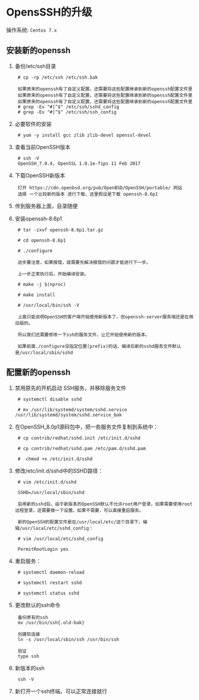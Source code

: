 # OpensSSH的升级

操作系统: `Centos 7.x`

## 安装新的openssh

1. 备份/etc/ssh目录

        # cp -rp /etc/ssh /etc/ssh.bak

        如果原来的openssh有了自定义配置，还需要将这些配置继承到新的openssh配置文件里
        如果原来的openssh有了自定义配置，还需要将这些配置继承到新的openssh配置文件里
        如果原来的openssh有了自定义配置，还需要将这些配置继承到新的openssh配置文件里
        # grep -Ev "#|^$" /etc/ssh/sshd_config
        # grep -Ev "#|^$" /etc/ssh/ssh_config

2. 必要软件的安装

        # yum -y install gcc zlib zlib-devel openssl-devel

3. 查看当前OpenSSH版本

        # ssh -V
        OpenSSH_7.0.4, OpenSSL 1.0.1e-fips 11 Feb 2017

4. 下载OpenSSH新版本

        打开 https://cdn.openbsd.org/pub/OpenBSD/OpenSSH/portable/ 网站
        选择 一个比较新的版本 进行下载，这里假设是下载 openssh-8.6p1

5. 传到服务器上面，目录随便

6. 安装openssh-8.6p1

        # tar -zxvf openssh-8.6p1.tar.gz

        # cd openssh-8.6p1

        # ./configure

        这步要注意，如果报错，就需要先解决报错的问题才能进行下一步。

        上一步正常执行后，开始编译安装。

        # make -j $(nproc)

        # make install

        # /usr/local/bin/ssh -V

        上面只能说明OpenSSH的客户端开始使用新版本了，但openssh-server服务端还是在用旧版的。

        所以我们还需要修改一下ssh的服务文件，让它开始使用新的版本。

        如果前面./configure没指定位置(prefix)的话，编译后新的sshd服务文件默认是/usr/local/sbin/sshd

## 配置新的openssh

1. 禁用原先的开机启动 SSH服务，并移除服务文件

        # systemctl disable sshd

        # mv /usr/lib/systemd/system/sshd.service /usr/lib/systemd/system/sshd.service_bak

2. 在OpenSSH_8.0p1源码包中，把一些服务文件复制到系统中：

        # cp contrib/redhat/sshd.init /etc/init.d/sshd

        # cp contrib/redhat/sshd.pam /etc/pam.d/sshd.pam

        #  chmod +x /etc/init.d/sshd

3. 修改/etc/init.d/sshd中的SSHD路径：

        # vim /etc/init.d/sshd

        SSHD=/usr/local/sbin/sshd

        启用新的sshd后，由于新版本的OpenSSH默认不允许root用户登录，如果需要使用root远程登录，还需要做一下设置。如果不需要，可以直接重启服务。

        新的OpenSSH的配置文件是在/usr/local/etc/这个目录下，编辑/usr/local/etc/sshd_config：

        # vim /usr/local/etc/sshd_config

        PermitRootLogin yes

4. 重启服务：

        # systemctl daemon-reload

        # systemctl restart sshd

        # systemctl status sshd

5. 更改默认的ssh命令

        备份原有的ssh
        mv /usr/bin/ssh{.old-bak}

        创建软连接
        ln -s /usr/local/sbin/ssh /usr/bin/ssh

        验证
        type ssh

6. 新版本的ssh

        ssh -V

7. 新打开一个ssh终端，可以正常连接就行
